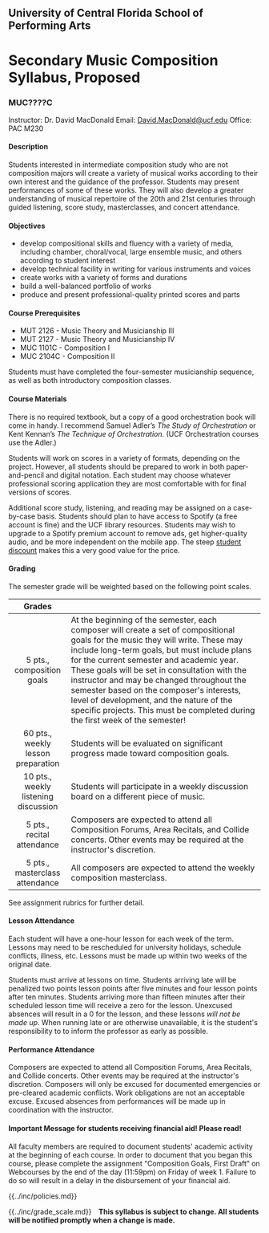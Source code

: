 ## University of Central Florida School of Performing Arts

# Secondary Music Composition Syllabus, Proposed

### MUC????C

Instructor: Dr. David MacDonald
Email: David.MacDonald@ucf.edu
Office: PAC M230

#### Description

Students interested in intermediate composition study who are not composition majors will create a variety of musical works according to their own interest and the guidance of the professor. Students may present performances of some of these works. They will also develop a greater understanding of musical repertoire of the 20th and 21st centuries through guided listening, score study, masterclasses, and concert attendance.

#### Objectives

* develop compositional skills and fluency with a variety of media, including chamber, choral/vocal, large ensemble music, and others according to student interest
* develop technical facility in writing for various instruments and voices
* create works with a variety of forms and durations
* build a well-balanced portfolio of works
* produce and present professional-quality printed scores and parts

#### Course Prerequisites

* MUT 2126 - Music Theory and Musicianship III
* MUT 2127 - Music Theory and Musicianship IV
* MUC 1101C - Composition I
* MUC 2104C - Composition II

Students must have completed the four-semester musicianship sequence, as well as both introductory composition classes.

#### Course Materials

There is no required textbook, but a copy of a good orchestration book will come in handy. I recommend Samuel Adler’s *The Study of Orchestration* or Kent Kennan’s *The Technique of Orchestration*. (UCF Orchestration courses use the Adler.)

Students will work on scores in a variety of formats, depending on the project. However, all students should be prepared to work in both paper-and-pencil and digital notation. Each student may choose whatever professional scoring application they are most comfortable with for final versions of scores.

Additional score study, listening, and reading may be assigned on a case-by-case basis. Students should plan to have access to Spotify (a free account is fine) and the UCF library resources. Students may wish to upgrade to a Spotify premium account to remove ads, get higher-quality audio, and be more independent on the mobile app. The steep [student discount](https://www.spotify.com/us/student/) makes this a very good value for the price.  

#### Grading

The semester grade will be weighted based on the following point scales.

| Grades ||
| :---: | --- |
| 5 pts.,<br>composition goals | At the beginning of the semester, each composer will create a set of compositional goals for the music they will write. These may include long-term goals, but must include plans for the current semester and academic year. These goals will be set in consultation with the instructor and may be changed throughout the semester based on the composer's interests, level of development, and the nature of the specific projects. This must be completed during the first week of the semester! |
| 60 pts.,<br>weekly lesson preparation | Students will be evaluated on significant progress made toward composition goals. |
| 10 pts.,<br>weekly listening discussion | Students will participate in a weekly discussion board on a different piece of music. |
| 5 pts.,<br>recital attendance | Composers are expected to attend all Composition Forums, Area Recitals, and Collide concerts. Other events may be required at the instructor's discretion. |
| 5 pts.,<br>masterclass attendance | All composers are expected to attend the weekly composition masterclass. |

See assignment rubrics for further detail.

#### Lesson Attendance

Each student will have a one-hour lesson for each week of the term. Lessons may need to be rescheduled for university holidays, schedule conflicts, illness, etc. Lessons must be made up within two weeks of the original date.

Students must arrive at lessons on time. Students arriving late will be penalized two points lesson points after five minutes and four lesson points after ten minutes. Students arriving more than fifteen minutes after their scheduled lesson time will receive a zero for the lesson. Unexcused absences will result in a 0 for the lesson, and these lessons *will not be made up*. When running late or are otherwise unavailable, it is the student's responsibility to to inform the professor as early as possible.

#### Performance Attendance

Composers are expected to attend all Composition Forums, Area Recitals, and Collide concerts. Other events may be required at the instructor's discretion. Composers will only be excused for documented emergencies or pre-cleared academic conflicts. Work obligations are not an acceptable excuse. Excused absences from performances will be made up in coordination with the instructor.

#### Important Message for students receiving financial aid! Please read!

All faculty members are required to document students' academic activity at the beginning of each course. In order to document that you began this course, please complete the assignment “Composition Goals, First Draft” on Webcourses by the end of the day (11:59pm) on Friday of week 1. Failure to do so will result in a delay in the disbursement of your financial aid.

{{../inc/policies.md}}

<div style="float:left; margin-right: 1em;">
{{../inc/grade_scale.md}}
</div>

**This syllabus is subject to change. All students will be notified promptly when a change is made.**
